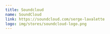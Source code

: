 ```yaml
---
title: Soundcloud
name: SoundCloud
link: https://soundcloud.com/serge-lavalette
logo: img/stores/soundcloud-logo.png
---
```


